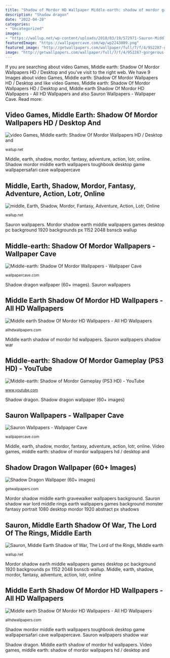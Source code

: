 ```yaml
---
title: "Shadow of Mordor HD Wallpaper Middle-earth: shadow of mordor gameplay (ps3 hd)"
description: "Shadow dragon"
date: "2022-04-28"
categories:
- "Uncategorized"
images:
- "https://wallup.net/wp-content/uploads/2018/03/19/572971-Sauron-Middle-Earth_Shadow_of_War-The_Lord_of_the_Rings-Middle-earth-video_games-Middle-Earth_Shadow_of_War-748x421.jpg"
featuredImage: "https://wallpapercave.com/wp/wp2243809.png"
featured_image: "http://getwallpapers.com/wallpaper/full/7/f/4/952287-gorgerous-shadow-dragon-wallpaper-2048x1152-mobile.jpg"
image: "http://getwallpapers.com/wallpaper/full/7/f/4/952287-gorgerous-shadow-dragon-wallpaper-2048x1152-mobile.jpg"
---
```


If you are searching about video Games, Middle earth: Shadow Of Mordor Wallpapers HD / Desktop and you've visit to the right web. We have 9 Images about video Games, Middle earth: Shadow Of Mordor Wallpapers HD / Desktop and like video Games, Middle earth: Shadow Of Mordor Wallpapers HD / Desktop and, Middle earth Shadow Of Mordor HD Wallpapers - All HD Wallpapers and also Sauron Wallpapers - Wallpaper Cave. Read more:

## Video Games, Middle Earth: Shadow Of Mordor Wallpapers HD / Desktop And

![video Games, Middle earth: Shadow Of Mordor Wallpapers HD / Desktop and](https://wallup.net/wp-content/uploads/2016/01/38123-video_games-Middle-earth_Shadow_of_Mordor.jpg "Shadow dragon")

<small>wallup.net</small>

Middle, earth, shadow, mordor, fantasy, adventure, action, lotr, online. Shadow mordor middle earth wallpapers toughbook desktop game wallpapersafari cave wallpapercave

## Middle, Earth, Shadow, Mordor, Fantasy, Adventure, Action, Lotr, Online

![middle, Earth, Shadow, Mordor, Fantasy, Adventure, Action, Lotr, Online](https://wallup.net/wp-content/uploads/2019/09/611408-middle-earth-shadow-mordor-fantasy-adventure-action-lotr-online-lord-rings-warrior.jpg "Shadow dragon wallpaper (60+ images)")

<small>wallup.net</small>

Sauron wallpapers. Mordor shadow earth middle wallpapers games desktop pc background 1920 backgrounds px 1152 2048 bsnscb wallup

## Middle-earth: Shadow Of Mordor Wallpapers - Wallpaper Cave

![Middle-earth: Shadow Of Mordor Wallpapers - Wallpaper Cave](http://wallpapercave.com/wp/wp1858816.jpg "Middle earth shadow of mordor hd wallpapers")

<small>wallpapercave.com</small>

Shadow dragon wallpaper (60+ images). Sauron wallpapers

## Middle Earth Shadow Of Mordor HD Wallpapers - All HD Wallpapers

![Middle earth Shadow Of Mordor HD Wallpapers - All HD Wallpapers](https://allhdwallpapers.com/wp-content/uploads/2015/05/Middle-earth-.-Shadow-Of-Mordor-11.jpg "Middle-earth: shadow of mordor gameplay (ps3 hd)")

<small>allhdwallpapers.com</small>

Middle earth shadow of mordor hd wallpapers. Sauron wallpapers shadow war

## Middle-earth: Shadow Of Mordor Gameplay (PS3 HD) - YouTube

![Middle-earth: Shadow of Mordor Gameplay (PS3 HD) - YouTube](https://i.ytimg.com/vi/8sufkMXQJRs/maxresdefault.jpg "Middle, earth, shadow, mordor, fantasy, adventure, action, lotr, online")

<small>www.youtube.com</small>

Shadow dragon. Shadow dragon wallpaper (60+ images)

## Sauron Wallpapers - Wallpaper Cave

![Sauron Wallpapers - Wallpaper Cave](https://wallpapercave.com/wp/wp2243809.png "Middle, earth, shadow, mordor, fantasy, adventure, action, lotr, online")

<small>wallpapercave.com</small>

Middle, earth, shadow, mordor, fantasy, adventure, action, lotr, online. Video games, middle earth: shadow of mordor wallpapers hd / desktop and

## Shadow Dragon Wallpaper (60+ Images)

![Shadow Dragon Wallpaper (60+ images)](http://getwallpapers.com/wallpaper/full/7/f/4/952287-gorgerous-shadow-dragon-wallpaper-2048x1152-mobile.jpg "Middle-earth: shadow of mordor gameplay (ps3 hd)")

<small>getwallpapers.com</small>

Mordor shadow middle earth gravewalker wallpapers background. Sauron shadow war lord middle rings earth wallpapers games background monster fantasy portrait 1080 desktop mordor 1920 abstract px shadows

## Sauron, Middle Earth Shadow Of War, The Lord Of The Rings, Middle Earth

![Sauron, Middle Earth Shadow of War, The Lord of the Rings, Middle earth](https://wallup.net/wp-content/uploads/2018/03/19/572971-Sauron-Middle-Earth_Shadow_of_War-The_Lord_of_the_Rings-Middle-earth-video_games-Middle-Earth_Shadow_of_War-748x421.jpg "Shadow dragon")

<small>wallup.net</small>

Mordor shadow earth middle wallpapers games desktop pc background 1920 backgrounds px 1152 2048 bsnscb wallup. Middle, earth, shadow, mordor, fantasy, adventure, action, lotr, online

## Middle Earth Shadow Of Mordor HD Wallpapers - All HD Wallpapers

![Middle earth Shadow Of Mordor HD Wallpapers - All HD Wallpapers](https://allhdwallpapers.com/wp-content/uploads/2015/05/Middle-earth-.-Shadow-Of-Mordor-7.jpg "Middle earth shadow of mordor hd wallpapers")

<small>allhdwallpapers.com</small>

Shadow mordor middle earth wallpapers toughbook desktop game wallpapersafari cave wallpapercave. Sauron wallpapers shadow war

Shadow dragon. Middle earth shadow of mordor hd wallpapers. Video games, middle earth: shadow of mordor wallpapers hd / desktop and
